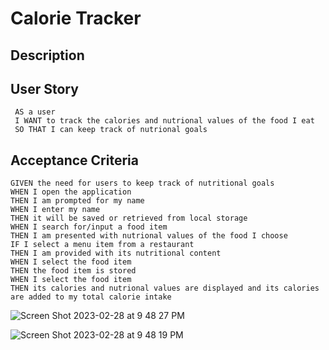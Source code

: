 #  Calorie Tracker

## Description

## User Story

```
 AS a user
 I WANT to track the calories and nutrional values of the food I eat 
 SO THAT I can keep track of nutrional goals
 ```

## Acceptance Criteria

```
GIVEN the need for users to keep track of nutritional goals
WHEN I open the application
THEN I am prompted for my name
WHEN I enter my name
THEN it will be saved or retrieved from local storage
WHEN I search for/input a food item
THEN I am presented with nutrional values of the food I choose
IF I select a menu item from a restaurant
THEN I am provided with its nutritional content
WHEN I select the food item
THEN the food item is stored
WHEN I select the food item
THEN its calories and nutrional values are displayed and its calories are added to my total calorie intake
```

![Screen Shot 2023-02-28 at 9 48 27 PM](https://user-images.githubusercontent.com/122922799/222032766-c28b32e5-7a3f-4384-9997-e9b07ce81b6f.png)


![Screen Shot 2023-02-28 at 9 48 19 PM](https://user-images.githubusercontent.com/122922799/222032463-7fee02f6-895e-462a-8e06-80bce1b76d61.png)


